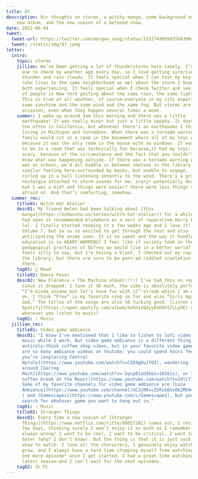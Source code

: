 ```yaml
---
title: 87
description: Our thoughts on storms, a witchy manga, some background noise, a
    new album, and the new season of a beloved show.
date: 2022-06-04
tweet:
  tweet-url: https://twitter.com/morgan_sung/status/1532749095835643904
  tweet: /static/img/87.jpeg
letter:
  intro:
    topic: storms
    jillian: We’ve been getting a lot of thunderstorms here lately. I’m not
      one to check my weather app every day, so I love getting surprised by
      thunder and rain clouds. It feels special when I can text my boyfriend
      (who lives in the same neighborhood as me) about the storm I know we’re
      both experiencing. It feels special when I check Twitter and see a bunch
      of people in New York posting about the same rain, the same lightning.
      This is true of all weather, of course—everyone in my city experiences the
      same sunshine and the same wind and the same fog. But storms are a special
      occasion, even when they happen several times a week.
    summer: I woke up around 3am this morning and there was a little
      earthquake! It was really minor but just a little spooky. It doesn’t storm
      too often in California, but whenever there’s an earthquake I think about
      living in Michigan and tornadoes. When there was a tornado warning, my
      family would sit in a room in the basement where all of my toys were
      because it was the only room in the house with no windows. It was eerie,
      to be in a room that was technically fun because…it had my toys! but also
      scary, because of the circumstance and the fact that you couldn’t really
      know what was happening outside. If there was a tornado warning while I
      was at school, we’d all huddle in between shelves in the library; a
      similar feeling here—surrounded by books, but unable to engage, just
      curled up in a ball listening intently to the wind. There’s a grotesque
      nostalgia attached to storm-sounds for me; scary! potentially destructive!
      but I was a kid? and things were easier? there were less things to be
      afraid of. And that’s comforting, somehow.
  summer_rec:
    title01: Witch Hat Atelier
    desc01: My friend Helen had been talking about [this
      manga](https://kodansha.us/series/witch-hat-atelier/) for a while and I
      had seen it recommended elsewhere as a sort of reparative-Harry Potter,
      lol. I finally started reading it a few weeks ago and I love it!!!! I’m on
      Volume 7, but so so so excited to get through the rest and also
      anticipating the anime soon. It is so sweet and the way it handles
      education is so HEART-WARMING? I feel like if society took on the
      pedagogical practices of Qifrey we would live in a better world? Which
      feels silly to say, but I’m having a blast. I checked out my copies from
      the library, but there are sure to be porn-ad riddled scanlation sites out
      there.
    tag01: 📖 Read
    title02: Dance Fever
    desc02: New Florence + The Machine album!!!!!! I’ve had this on repeat
      since it dropped. I love it SO much, the vibe is absolutely perfect for a
      “I’m kinda insane but let’s have fun with it”-streak which I am currently
      on. I think “Free” is my favorite song so far and also “Girls Against
      God.” The titles of the songs are also SO fucking good. [Listen on
      Spotify](https://open.spotify.com/album/4ohh1zQ4yybSK9FS7LLyDE) or
      wherever you listen to music!
    tag02: 🎶 Music
  jillian_rec:
    title01: Video game ambience
    desc01: "I know I’ve mentioned that I like to listen to lofi video game
      music while I work. But video game ambiance is a different thing
      entirely—think coffee shop vibes, but in your favorite video game. There
      are so many ambiance videos on Youtube: you could spend hours feeling like
      you’re [exploring Central
      Hyrule](https://www.youtube.com/watch?v=CID4g0u1TOI), wandering
      around [Garreg
      Mach](https://www.youtube.com/watch?v=-5yLp81aU5k&t=10161s), or [taking a
      coffee break at the Roost](https://www.youtube.com/watch?v=2dlCY7XNIfQ).
      Some of my favorite channels for video game ambience are [Luna
      Ambience](https://www.youtube.com/channel/UC3jN6scZ5RiG6Sv0k2Mb94w/videos\
      ) and [Gamescapes](https://www.youtube.com/c/Gamescapes), but you can
      search for whatever game you want to hang out in."
    tag01: 🎶 Music
    title02: Stranger Things
    desc02: Every time a new season of [Stranger
      Things](https://www.netflix.com/title/80057281) comes out, I resist for a
      few days, thinking surely I won’t enjoy it as much as I remember. And I’m
      always wrong! I want to be cool, I want to be critical, I want to be a
      hater (why? I don’t know). But the thing is that it is just such a fun
      show to watch. I love all the characters, I genuinely enjoy watching them
      grow, and I always have a hard time stopping myself from watching *just
      one more episode* once I get started. I had a great time watching this
      latest season—and I can’t wait for the next episodes.
    tag02: 📺 TV
---
```


